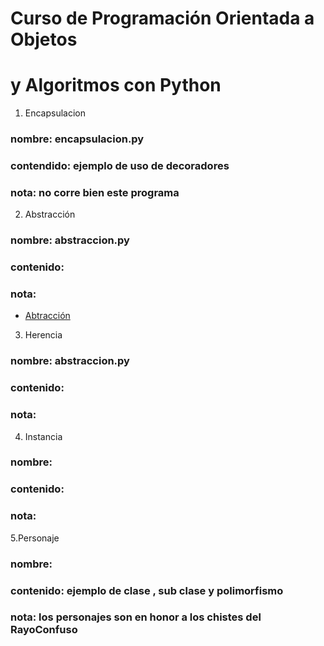 # Curso de Programación Orientada a Objetos
# y Algoritmos con Python
1. Encapsulacion
### nombre: encapsulacion.py
### contendido: ejemplo de uso de decoradores 
### nota: no corre bien este programa

2. Abstracción
### nombre: abstraccion.py 
### contenido:
### nota:
* [Abtracción](https://github.com/nazousagimhou/data-science-platzi/blob/master/02-POO/abstraccion.py)

3. Herencia
### nombre: abstraccion.py 
### contenido:
### nota:

4. Instancia
### nombre:  
### contenido:
### nota:

5.Personaje
### nombre:
### contenido: ejemplo de clase , sub clase y polimorfismo
### nota: los personajes son en honor a los chistes del RayoConfuso
